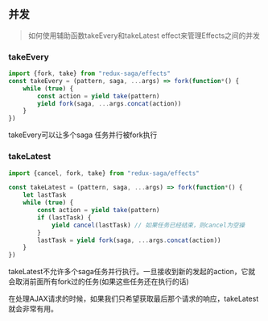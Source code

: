 ## 并发

> 如何使用辅助函数takeEvery和takeLatest effect来管理Effects之间的并发

### takeEvery

```javascript
import {fork, take} from "redux-saga/effects"
const takeEvery = (pattern, saga, ...args) => fork(function*() {
    while (true) {
        const action = yield take(pattern)
        yield fork(saga, ...args.concat(action))
    }
})
```

takeEvery可以让多个saga 任务并行被fork执行

### takeLatest

```javascript
import {cancel, fork, take} from "redux-saga/effects"

const takeLatest = (pattern, saga, ...args) => fork(function*() {
    let lastTask
    while (true) {
        const action = yield take(pattern)
        if (lastTask) {
            yield cancel(lastTask) // 如果任务已经结束，则cancel为空操
        }
        lastTask = yield fork(saga, ...args.concat(action))
    }
})
```

takeLatest不允许多个saga任务并行执行。一旦接收到新的发起的action，它就会取消前面所有fork过的任务(如果这些任务还在执行的话)

在处理AJAX请求的时候，如果我们只希望获取最后那个请求的响应，takeLatest就会非常有用。